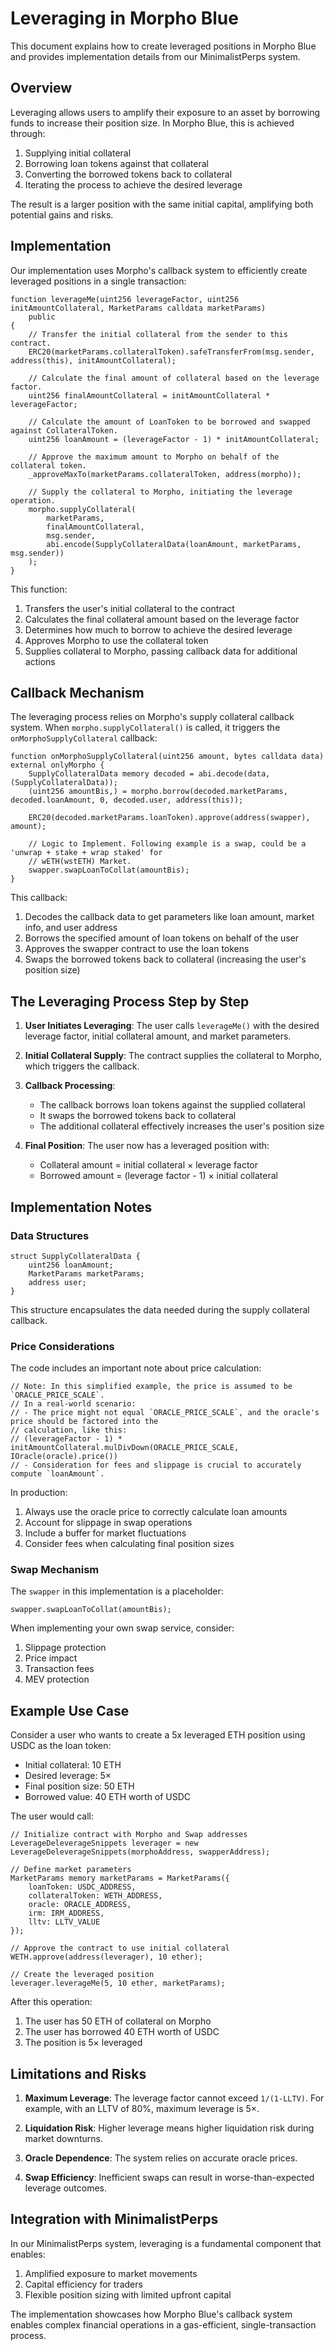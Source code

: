 # Leveraging in Morpho Blue

This document explains how to create leveraged positions in Morpho Blue and provides implementation details from our MinimalistPerps system.

## Overview

Leveraging allows users to amplify their exposure to an asset by borrowing funds to increase their position size. In Morpho Blue, this is achieved through:

1. Supplying initial collateral
2. Borrowing loan tokens against that collateral
3. Converting the borrowed tokens back to collateral
4. Iterating the process to achieve the desired leverage

The result is a larger position with the same initial capital, amplifying both potential gains and risks.

## Implementation

Our implementation uses Morpho's callback system to efficiently create leveraged positions in a single transaction:

```solidity
function leverageMe(uint256 leverageFactor, uint256 initAmountCollateral, MarketParams calldata marketParams)
    public
{
    // Transfer the initial collateral from the sender to this contract.
    ERC20(marketParams.collateralToken).safeTransferFrom(msg.sender, address(this), initAmountCollateral);

    // Calculate the final amount of collateral based on the leverage factor.
    uint256 finalAmountCollateral = initAmountCollateral * leverageFactor;

    // Calculate the amount of LoanToken to be borrowed and swapped against CollateralToken.
    uint256 loanAmount = (leverageFactor - 1) * initAmountCollateral;

    // Approve the maximum amount to Morpho on behalf of the collateral token.
    _approveMaxTo(marketParams.collateralToken, address(morpho));

    // Supply the collateral to Morpho, initiating the leverage operation.
    morpho.supplyCollateral(
        marketParams,
        finalAmountCollateral,
        msg.sender,
        abi.encode(SupplyCollateralData(loanAmount, marketParams, msg.sender))
    );
}
```

This function:
1. Transfers the user's initial collateral to the contract
2. Calculates the final collateral amount based on the leverage factor
3. Determines how much to borrow to achieve the desired leverage
4. Approves Morpho to use the collateral token
5. Supplies collateral to Morpho, passing callback data for additional actions

## Callback Mechanism

The leveraging process relies on Morpho's supply collateral callback system. When `morpho.supplyCollateral()` is called, it triggers the `onMorphoSupplyCollateral` callback:

```solidity
function onMorphoSupplyCollateral(uint256 amount, bytes calldata data) external onlyMorpho {
    SupplyCollateralData memory decoded = abi.decode(data, (SupplyCollateralData));
    (uint256 amountBis,) = morpho.borrow(decoded.marketParams, decoded.loanAmount, 0, decoded.user, address(this));

    ERC20(decoded.marketParams.loanToken).approve(address(swapper), amount);

    // Logic to Implement. Following example is a swap, could be a 'unwrap + stake + wrap staked' for
    // wETH(wstETH) Market.
    swapper.swapLoanToCollat(amountBis);
}
```

This callback:
1. Decodes the callback data to get parameters like loan amount, market info, and user address
2. Borrows the specified amount of loan tokens on behalf of the user
3. Approves the swapper contract to use the loan tokens
4. Swaps the borrowed tokens back to collateral (increasing the user's position size)

## The Leveraging Process Step by Step

1. **User Initiates Leveraging**: The user calls `leverageMe()` with the desired leverage factor, initial collateral amount, and market parameters.

2. **Initial Collateral Supply**: The contract supplies the collateral to Morpho, which triggers the callback.

3. **Callback Processing**:
   - The callback borrows loan tokens against the supplied collateral
   - It swaps the borrowed tokens back to collateral
   - The additional collateral effectively increases the user's position size
   
4. **Final Position**: The user now has a leveraged position with:
   - Collateral amount = initial collateral × leverage factor
   - Borrowed amount = (leverage factor - 1) × initial collateral

## Implementation Notes

### Data Structures

```solidity
struct SupplyCollateralData {
    uint256 loanAmount;
    MarketParams marketParams;
    address user;
}
```

This structure encapsulates the data needed during the supply collateral callback.

### Price Considerations

The code includes an important note about price calculation:

```solidity
// Note: In this simplified example, the price is assumed to be `ORACLE_PRICE_SCALE`.
// In a real-world scenario:
// - The price might not equal `ORACLE_PRICE_SCALE`, and the oracle's price should be factored into the
// calculation, like this:
// (leverageFactor - 1) * initAmountCollateral.mulDivDown(ORACLE_PRICE_SCALE, IOracle(oracle).price())
// - Consideration for fees and slippage is crucial to accurately compute `loanAmount`.
```

In production:
1. Always use the oracle price to correctly calculate loan amounts
2. Account for slippage in swap operations
3. Include a buffer for market fluctuations
4. Consider fees when calculating final position sizes

### Swap Mechanism

The `swapper` in this implementation is a placeholder:

```solidity
swapper.swapLoanToCollat(amountBis);
```

When implementing your own swap service, consider:
1. Slippage protection
2. Price impact
3. Transaction fees
4. MEV protection

## Example Use Case

Consider a user who wants to create a 5x leveraged ETH position using USDC as the loan token:
- Initial collateral: 10 ETH
- Desired leverage: 5×
- Final position size: 50 ETH
- Borrowed value: 40 ETH worth of USDC

The user would call:

```solidity
// Initialize contract with Morpho and Swap addresses
LeverageDeleverageSnippets leverager = new LeverageDeleverageSnippets(morphoAddress, swapperAddress);

// Define market parameters
MarketParams memory marketParams = MarketParams({
    loanToken: USDC_ADDRESS,
    collateralToken: WETH_ADDRESS,
    oracle: ORACLE_ADDRESS,
    irm: IRM_ADDRESS,
    lltv: LLTV_VALUE
});

// Approve the contract to use initial collateral
WETH.approve(address(leverager), 10 ether);

// Create the leveraged position
leverager.leverageMe(5, 10 ether, marketParams);
```

After this operation:
1. The user has 50 ETH of collateral on Morpho
2. The user has borrowed 40 ETH worth of USDC
3. The position is 5× leveraged

## Limitations and Risks

1. **Maximum Leverage**: The leverage factor cannot exceed `1/(1-LLTV)`. For example, with an LLTV of 80%, maximum leverage is 5×.

2. **Liquidation Risk**: Higher leverage means higher liquidation risk during market downturns.

3. **Oracle Dependence**: The system relies on accurate oracle prices.

4. **Swap Efficiency**: Inefficient swaps can result in worse-than-expected leverage outcomes.

## Integration with MinimalistPerps

In our MinimalistPerps system, leveraging is a fundamental component that enables:
1. Amplified exposure to market movements
2. Capital efficiency for traders
3. Flexible position sizing with limited upfront capital

The implementation showcases how Morpho Blue's callback system enables complex financial operations in a gas-efficient, single-transaction process. 